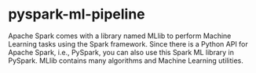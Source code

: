 # pyspark-ml-pipeline
Apache Spark comes with a library named MLlib to perform Machine Learning tasks using the Spark framework. Since there is a Python API for Apache Spark, i.e., PySpark, you can also use this Spark ML library in PySpark. MLlib contains many algorithms and Machine Learning utilities.
